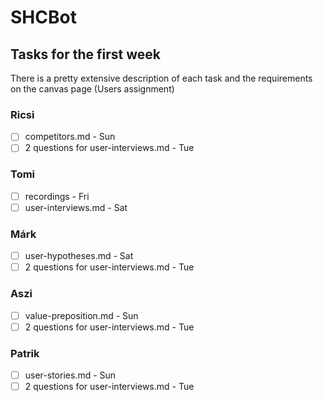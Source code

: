 # SHCBot

## Tasks for the first week

There is a pretty extensive description of each task and the requirements on the canvas page (Users assignment)

### Ricsi
- [ ] competitors.md - Sun
- [ ] 2 questions for user-interviews.md - Tue

### Tomi
- [ ] recordings - Fri
- [ ] user-interviews.md - Sat

### Márk
- [ ] user-hypotheses.md - Sat
- [ ] 2 questions for user-interviews.md - Tue

### Aszi
- [ ] value-preposition.md - Sun
- [ ] 2 questions for user-interviews.md - Tue

### Patrik
- [ ] user-stories.md - Sun
- [ ] 2 questions for user-interviews.md - Tue
